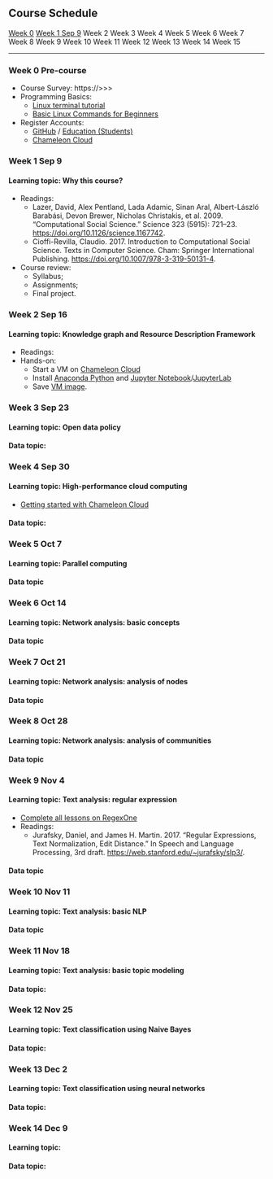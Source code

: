 ## Course Schedule
[Week 0](#w0) [Week 1 Sep 9](#w1)	Week 2	Week 3	Week 4	Week 5	Week 6	Week 7	Week 8	Week 9	Week 10	Week 11	Week 12	Week 13	Week 14	Week 15

---
### <a name="w0"></a> Week 0 Pre-course
- Course Survey: https://>>>
- Programming Basics:
	- [Linux terminal tutorial](http://linuxcommand.org/index.php)
	- [Basic Linux Commands for Beginners](https://maker.pro/linux/tutorial/basic-linux-commands-for-beginners)
- Register Accounts:
	- [GitHub](https://github.com/) / [Education (Students)](https://education.github.com/students)
	- [Chameleon Cloud](https://www.chameleoncloud.org/)

### <a name="w1"></a> Week 1 Sep 9
#### Learning topic: Why this course?
- Readings:
	- Lazer, David, Alex Pentland, Lada Adamic, Sinan Aral, Albert-László Barabási, Devon Brewer, Nicholas Christakis, et al. 2009. “Computational Social Science.” Science 323 (5915): 721–23. https://doi.org/10.1126/science.1167742.
	- Cioffi-Revilla, Claudio. 2017. Introduction to Computational Social Science. Texts in Computer Science. Cham: Springer International Publishing. https://doi.org/10.1007/978-3-319-50131-4.
- Course review:
	- Syllabus;
	- Assignments;
	- Final project.

### Week 2 Sep 16
#### Learning topic: Knowledge graph and Resource Description Framework
- Readings:
- Hands-on:
	- Start a VM on [Chameleon Cloud](https://www.chameleoncloud.org/)
	- Install [Anaconda Python](https://www.anaconda.com/distribution/) and [Jupyter Notebook](https://jupyter-notebook.readthedocs.io/en/stable/public_server.html)/[JupyterLab](https://jupyterlab.readthedocs.io/en/stable/getting_started/starting.html)
	- Save [VM image](https://chameleoncloud.readthedocs.io/en/latest/technical/images.html).


### Week 3 Sep 23
#### Learning topic: Open data policy
#### Data topic:

### Week 4 Sep 30
#### Learning topic: High-performance cloud computing
- [Getting started with Chameleon Cloud](https://chameleoncloud.readthedocs.io/en/latest/getting-started/index.html)

#### Data topic:

### Week 5 Oct 7
#### Learning topic: Parallel computing


#### Data topic

### Week 6 Oct 14
#### Learning topic: Network analysis: basic concepts
#### Data topic

### Week 7 Oct 21
#### Learning topic: Network analysis: analysis of nodes
#### Data topic

### Week 8 Oct 28
#### Learning topic: Network analysis: analysis of communities
#### Data topic

### Week 9 Nov 4
#### Learning topic: Text analysis: regular expression
- [Complete all lessons on RegexOne](https://regexone.com/)
- Readings:
	- Jurafsky, Daniel, and James H. Martin. 2017. “Regular Expressions, Text Normalization, Edit Distance.” In Speech and Language Processing, 3rd draft. https://web.stanford.edu/~jurafsky/slp3/.

#### Data topic

### Week 10 Nov 11
#### Learning topic: Text analysis: basic NLP
#### Data topic

### Week 11 Nov 18
#### Learning topic: Text analysis: basic topic modeling
#### Data topic: 

### Week 12 Nov 25
#### Learning topic: Text classification using Naive Bayes
#### Data topic:

### Week 13 Dec 2
#### Learning topic: Text classification using neural networks
#### Data topic:

### Week 14 Dec 9
#### Learning topic:
#### Data topic:

